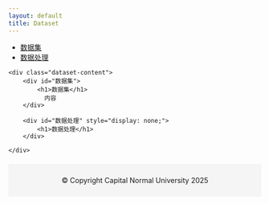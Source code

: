 ```yaml
---
layout: default
title: Dataset
---
```


<div class="dataset-page">
    <div class="dataset-sidebar">
        <ul class="dataset-nav">
            <li><a href="#数据集" class="active">数据集</a></li>
            <li><a href="#数据处理">数据处理</a></li>
        </ul>
    </div>

    <div class="dataset-content">
        <div id="数据集">
            <h1>数据集</h1>
              内容
        </div>

        <div id="数据处理" style="display: none;">
            <h1>数据处理</h1>
        </div>

    </div>
</div>

<script>
document.querySelectorAll('.dataset-nav a').forEach(link => {
    link.addEventListener('click', function(e) {
        e.preventDefault();
        // 隐藏所有内容
        document.querySelectorAll('.dataset-content > div').forEach(div => {
            div.style.display = 'none';
        });
        // 显示选中的内容
        document.querySelector(this.getAttribute('href')).style.display = 'block';
        // 更新active状态
        document.querySelectorAll('.dataset-nav a').forEach(a => {
            a.classList.remove('active');
        });
        this.classList.add('active');
    });
});
</script>

<footer style="text-align: center; margin-top: 20px; padding: 10px; background-color: #f5f5f5;">
    <p>© Copyright Capital Normal University 2025</p>
</footer>


